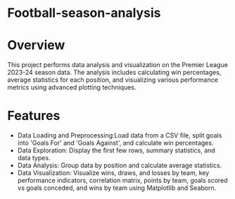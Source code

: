 # Football-season-analysis

# Overview
This project performs data analysis and visualization on the Premier League 2023-24 season data. The analysis includes calculating win percentages, average statistics for each position, and visualizing various performance metrics using advanced plotting techniques.

# Features
- Data Loading and Preprocessing:Load data from a CSV file, split goals into 'Goals For' and 'Goals Against', and calculate win percentages.
- Data Exploration: Display the first few rows, summary statistics, and data types.
- Data Analysis: Group data by position and calculate average statistics.
- Data Visualization: Visualize wins, draws, and losses by team, key performance indicators, correlation matrix, points by team, goals scored vs goals conceded, and 
  wins by team using Matplotlib and Seaborn.

